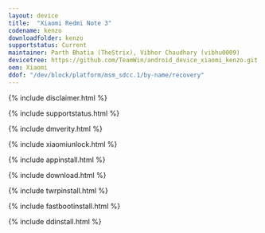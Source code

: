 ```yaml
---
layout: device
title:  "Xiaomi Redmi Note 3"
codename: kenzo
downloadfolder: kenzo
supportstatus: Current
maintainer: Parth Bhatia (TheStrix), Vibhor Chaudhary (vibhu0009)
devicetree: https://github.com/TeamWin/android_device_xiaomi_kenzo.git
oem: Xiaomi
ddof: "/dev/block/platform/msm_sdcc.1/by-name/recovery"
---
```


{% include disclaimer.html %}

{% include supportstatus.html %}

{% include dmverity.html %}

{% include xiaomiunlock.html %}

{% include appinstall.html %}

{% include download.html %}

{% include twrpinstall.html %}

{% include fastbootinstall.html %}

{% include ddinstall.html %}
